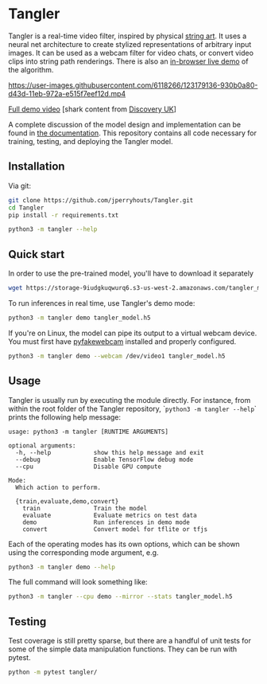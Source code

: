 # Tangler

Tangler is a real-time video filter, inspired by physical [string art](https://vimeo.com/175653201). It uses a neural net architecture to create stylized representations of arbitrary input images. It can be used as a webcam filter for video chats, or convert video clips into string path renderings. There is also an [in-browser live demo](https://jperryhouts.github.io/Tangler/) of the algorithm.

https://user-images.githubusercontent.com/6118266/123179136-930b0a80-d43d-11eb-972a-e515f7eef12d.mp4

[Full demo video](https://storage-9iudgkuqwurq6.s3-us-west-2.amazonaws.com/tangler_480.mp4) \[shark content from [Discovery UK](https://www.youtube.com/watch?v=pgYmY6--DjI)\]

A complete discussion of the model design and implementation can be found in [the documentation](docs/ABOUT.md). This repository contains all code necessary for training, testing, and deploying the Tangler model.

## Installation

Via git:

```bash
git clone https://github.com/jperryhouts/Tangler.git
cd Tangler
pip install -r requirements.txt

python3 -m tangler --help
```

## Quick start

In order to use the pre-trained model, you'll have to download it separately

```bash
wget https://storage-9iudgkuqwurq6.s3-us-west-2.amazonaws.com/tangler_model.h5
```

To run inferences in real time, use Tangler's demo mode:

```bash
python3 -m tangler demo tangler_model.h5
```

If you're on Linux, the model can pipe its output to a virtual webcam device. You must first have [pyfakewebcam](https://github.com/jremmons/pyfakewebcam) installed and properly configured.

```bash
python3 -m tangler demo --webcam /dev/video1 tangler_model.h5
```

## Usage

Tangler is usually run by executing the module directly. For instance, from within the root folder of the Tangler repository, \``python3 -m tangler --help`\` prints the following help message:

```text
usage: python3 -m tangler [RUNTIME ARGUMENTS]

optional arguments:
  -h, --help            show this help message and exit
  --debug               Enable TensorFlow debug mode
  --cpu                 Disable GPU compute

Mode:
  Which action to perform.

  {train,evaluate,demo,convert}
    train               Train the model
    evaluate            Evaluate metrics on test data
    demo                Run inferences in demo mode
    convert             Convert model for tflite or tfjs
```

Each of the operating modes has its own options, which can be shown using the corresponding mode argument, e.g.

```bash
python3 -m tangler demo --help
```

The full command will look something like:

```bash
python3 -m tangler --cpu demo --mirror --stats tangler_model.h5
```

## Testing

Test coverage is still pretty sparse, but there are a handful of unit tests for some of the simple data manipulation functions. They can be run with pytest.

```bash
python -m pytest tangler/
```
